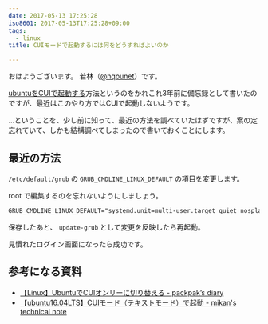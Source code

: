 ```yaml
---
date: 2017-05-13 17:25:28
iso8601: 2017-05-13T17:25:28+09:00
tags:
  - linux
title: CUIモードで起動するには何をどうすればよいのか

---
```


おはようございます。
若林（[@nqounet](https://twitter.com/nqounet)）です。

<p><a href="https://www.nqou.net/2014/03/19/080944">ubuntuをCUIで起動する</a>方法というのをかれこれ3年前に備忘録として書いたのですが、最近はこのやり方ではCUIで起動しないようです。</p>

<p>…ということを、少し前に知って、最近の方法を調べていたはずですが、案の定忘れていて、しかも結構調べてしまったので書いておくことにします。</p>



<h2>最近の方法</h2>

<p><code>/etc/default/grub</code> の <code>GRUB_CMDLINE_LINUX_DEFAULT</code> の項目を変更します。</p>

<p>root で編集するのを忘れないようにしましょう。</p>

```default /etc/default/grub
GRUB_CMDLINE_LINUX_DEFAULT="systemd.unit=multi-user.target quiet nosplash"
```

<p>保存したあと、 <code>update-grub</code> として変更を反映したら再起動。</p>

<p>見慣れたログイン画面になったら成功です。</p>

<h2>参考になる資料</h2>

<ul>
<li><a href="http://packpak.hatenablog.com/entry/2016/09/15/000144">【Linux】UbuntuでCUIオンリーに切り替える - packpak’s diary</a></li>
<li><a href="http://namco.hatenablog.jp/entry/2017/02/16/032013">【ubuntu16.04LTS】CUIモード（テキストモード）で起動 - mikan's technical note</a></li>
</ul>
    	